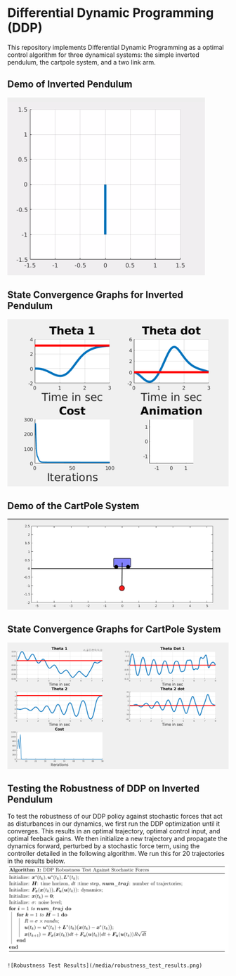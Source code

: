 # Differential Dynamic Programming (DDP)
This repository implements Differential Dynamic Programming as a optimal control algorithm for three dynamical systems: the simple inverted pendulum, the cartpole system, and a two link arm. 

## Demo of Inverted Pendulum
  ![Demo](/media/InvPend.gif)

## State Convergence Graphs for Inverted Pendulum
  ![Convergence Graph](/media/InvPendGraph.png)

## Demo of the CartPole System
  ![Demo](/media/CartPoleVideo.gif)

## State Convergence Graphs for CartPole System
  ![Convergence Graph](/media/CartPole.png)

## Testing the Robustness of DDP on Inverted Pendulum

To test the robustness of our DDP policy against stochastic forces that act as disturbances in our dynamics, we first run the DDP optimization until it converges. This results in an optimal trajectory, optimal control input, and optimal feeback gains. 
We then initialize a new trajectory and propagate the dynamics forward, perturbed by a stochastic force term, using the controller detailed in the following algorithm. We run this for 20 trajectories in the results below. 
	![Robustness Test Algorithm](/media/robustness_test_algorithm.png)

	![Robustness Test Results](/media/robustness_test_results.png)